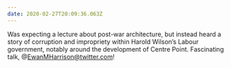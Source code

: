 ```yaml
---
date: 2020-02-27T20:09:36.063Z
---
```


Was expecting a lecture about post-war architecture, but instead heard a story of corruption and impropriety within Harold Wilson’s Labour government, notably around the development of Centre Point. Fascinating talk, @EwanMHarrison@twitter.com!
